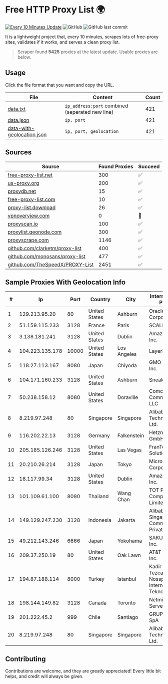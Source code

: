 
# Free HTTP Proxy List 🌍

[![Every 10 Minutes Update](https://github.com/mertguvencli/http-proxy-list/actions/workflows/main.yml/badge.svg?branch=main)](https://github.com/mertguvencli/http-proxy-list/actions/workflows/main.yml)
![GitHub](https://img.shields.io/github/license/mertguvencli/http-proxy-list)
![GitHub last commit](https://img.shields.io/github/last-commit/mertguvencli/http-proxy-list)

It is a lightweight project that, every 10 minutes, scrapes lots of free-proxy sites, validates if it works, and serves a clean proxy list.


> Scraper found **5425** proxies at the latest update. Usable proxies are below.

## Usage

Click the file format that you want and copy the URL.


|File|Content|Count|
|----|-------|-----|
|[data.txt](https://raw.githubusercontent.com/mertguvencli/http-proxy-list/main/proxy-list/data.txt)|`ip_address:port` combined (seperated new line)|421|
|[data.json](https://raw.githubusercontent.com/mertguvencli/http-proxy-list/main/proxy-list/data.json)|`ip, port`|421|
|[data-with-geolocation.json](https://raw.githubusercontent.com/mertguvencli/http-proxy-list/main/proxy-list/data-with-geolocation.json)|`ip, port, geolocation`|421|

## Sources

|Source|Found Proxies|Succeed|
|------|-------------|-------|
|[free-proxy-list.net](https://free-proxy-list.net)|300|✅|
|[us-proxy.org](https://www.us-proxy.org)|200|✅|
|[proxydb.net](http://proxydb.net)|15|✅|
|[free-proxy-list.com](https://free-proxy-list.com/?page=&port=&type%5B%5D=http&type%5B%5D=https&up_time=0&search=Search)|10|✅|
|[proxy-list.download](https://www.proxy-list.download/HTTP)|26|✅|
|[vpnoverview.com](https://vpnoverview.com/privacy/anonymous-browsing/free-proxy-servers)|0|🚫|
|[proxyscan.io](https://www.proxyscan.io)|100|✅|
|[proxylist.geonode.com](https://proxylist.geonode.com/api/proxy-list?limit=300&page=1&sort_by=lastChecked&sort_type=desc&protocols=http,https)|300|✅|
|[proxyscrape.com](https://api.proxyscrape.com/v2/?request=displayproxies&protocol=http&timeout=10000&country=all&ssl=all&anonymity=all)|1146|✅|
|[github.com/clarketm/proxy-list](https://raw.githubusercontent.com/clarketm/proxy-list/master/proxy-list-raw.txt)|400|✅|
|[github.com/monosans/proxy-list](https://raw.githubusercontent.com/monosans/proxy-list/main/proxies/http.txt)|477|✅|
|[github.com/TheSpeedX/PROXY-List](https://raw.githubusercontent.com/TheSpeedX/PROXY-List/master/http.txt)|2451|✅|


## Sample Proxies With Geolocation Info

|#|Ip|Port|Country|City|Internet Service Provider|
|-|--|----|-------|----|-------------------------|
|1|129.213.95.20|80|United States|Ashburn|Oracle Corporation|
|2|51.159.115.233|3128|France|Paris|SCALEWAY|
|3|3.138.181.241|3128|United States|Dublin|Amazon.com, Inc.|
|4|104.223.135.178|10000|United States|Los Angeles|LayerHost|
|5|118.27.113.167|8080|Japan|Chiyoda|GMO Internet, Inc.|
|6|104.171.160.233|3128|United States|Ashburn|Sneaker Server|
|7|50.238.158.12|8080|United States|Doraville|Comcast Cable Communications, LLC|
|8|8.219.97.248|80|Singapore|Singapore|Alibaba (US) Technology Co., Ltd.|
|9|116.202.22.13|3128|Germany|Falkenstein|Hetzner Online GmbH|
|10|205.185.126.246|3128|United States|Las Vegas|FranTech Solutions|
|11|20.210.26.214|3128|Japan|Tokyo|Microsoft Corporation|
|12|18.117.99.34|3128|United States|Dublin|Amazon.com, Inc.|
|13|101.109.61.100|8080|Thailand|Wang Chan|TOT Public Company Limited|
|14|149.129.247.230|3128|Indonesia|Jakarta|Alibaba.com Singapore E-Commerce Private Limited|
|15|49.212.143.246|6666|Japan|Yokohama|SAKURA Internet Inc.|
|16|209.37.250.19|80|United States|Oak Lawn|AT&T Services, Inc.|
|17|194.87.188.114|8000|Turkey|Istanbul|Kadir Huseyin Tezcan Nosspeed Internet Teknolojileri|
|18|198.144.149.82|3128|Canada|Toronto|Netminders Server Hosting|
|19|201.222.45.2|999|Chile|Santiago|GRUPO ULLOA SpA|
|20|8.219.97.248|80|Singapore|Singapore|Alibaba (US) Technology Co., Ltd.|



## Contributing

Contributions are welcome, and they are greatly appreciated! Every
little bit helps, and credit will always be given.

